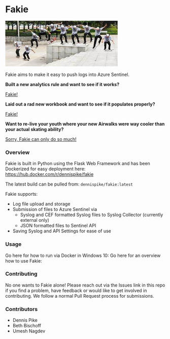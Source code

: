 # Fakie

![Icon](https://github.com/daspiker/fakie/blob/main/app/static/fakie.jpg)

Fakie aims to make it easy to push logs into Azure Sentinel.  

**Built a new analytics rule and want to see if it works?**

<u>Fakie!</u>

**Laid out a rad new workbook and want to see if it populates properly?**

<u>Fakie!</u>

**Want to re-live your youth where your new Airwalks were way cooler than your actual skating ability?**

<u>Sorry, Fakie can only do so much!</u>

### Overview
 Fakie is built in Python using the Flask Web Framework and has been Dockerized for easy deployment here:
 https://hub.docker.com/r/dennispike/fakie

 The latest build can be pulled from:
 `dennispike/fakie:latest`

Fakie supports:
 - Log file upload and storage 
 - Submission of files to Azure Sentinel via 
    - Syslog and CEF formatted Syslog files to Syslog Collector (currently external only)
    - JSON formatted files to Sentinel API 
 - Saving Syslog and API Settings for ease of use

### Usage
Go here for how to run via Docker in Windows 10:
Go here for an overview how to use Fakie:

### Contributing
No one wants to Fakie alone!  Please reach out via the Issues link in this repo if you find a problem, have feedback or would like to get involved in contributing.  We follow a normal Pull Request process for submissions. 

### Contributors
- Dennis Pike
- Beth Bischoff
- Umesh Nagdev
